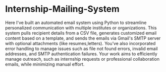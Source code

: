 # Internship-Mailing-System

Here I've built an automated email system using Python to streamline personalized communication with multiple institutes or organizations. This system pulls recipient details from a CSV file, generates customized email content based on a template, and sends the emails via Gmail's SMTP server with optional attachments (like resumes,letters). You’ve also incorporated error handling to manage issues such as file not found errors, invalid email addresses, and SMTP authentication failures. Your work aims to efficiently manage outreach, such as internship requests or professional collaboration emails, while minimizing manual effort.
